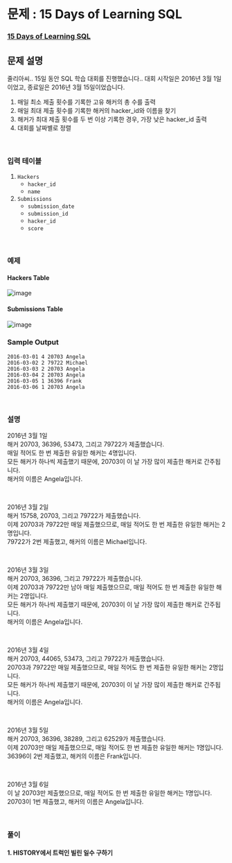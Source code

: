 # 문제 : 15 Days of Learning SQL
### [15 Days of Learning SQL](https://www.hackerrank.com/challenges/15-days-of-learning-sql/problem?isFullScreen=true)

## 문제 설명
줄리아씨.. 15일 동안 SQL 학습 대회를 진행했습니다..
대회 시작일은 2016년 3월 1일이었고, 종료일은 2016년 3월 15일이었습니다.

1. 매일 최소 제출 횟수를 기록한 고유 해커의 총 수를 출력
2. 매일 최대 제출 횟수를 기록한 해커의 hacker_id와 이름을 찾기
3. 해커가 최대 제출 횟수를 두 번 이상 기록한 경우, 가장 낮은 hacker_id 출력
4. 대회를 날짜별로 정렬

<br/>


### 입력 테이블
1. `Hackers`
   - `hacker_id`
   - `name`
2. `Submissions`
   - `submission_date` 
   - `submission_id`
   - `hacker_id`
   - `score`

<br/>

### 예제
#### Hackers Table
![image](https://github.com/user-attachments/assets/a008921e-3dba-40b9-9ab7-d103ce657d27)  
#### Submissions Table  
![image](https://github.com/user-attachments/assets/f37791e8-21e5-41cd-89da-ab533c532149)

### Sample Output
```
2016-03-01 4 20703 Angela
2016-03-02 2 79722 Michael
2016-03-03 2 20703 Angela
2016-03-04 2 20703 Angela
2016-03-05 1 36396 Frank
2016-03-06 1 20703 Angela
```

<br/>

### 설명

2016년 3월 1일  
해커 20703, 36396, 53473, 그리고 79722가 제출했습니다.  
매일 적어도 한 번 제출한 유일한 해커는 4명입니다.  
모든 해커가 하나씩 제출했기 때문에, 20703이 이 날 가장 많이 제출한 해커로 간주됩니다.  
해커의 이름은 Angela입니다.  

<br/>

2016년 3월 2일  
해커 15758, 20703, 그리고 79722가 제출했습니다.  
이제 20703과 79722만 매일 제출했으므로, 매일 적어도 한 번 제출한 유일한 해커는 2명입니다.  
79722가 2번 제출했고, 해커의 이름은 Michael입니다.  

<br/>

2016년 3월 3일  
해커 20703, 36396, 그리고 79722가 제출했습니다.  
이제 20703과 79722만 남아 매일 제출했으므로, 매일 적어도 한 번 제출한 유일한 해커는 2명입니다.  
모든 해커가 하나씩 제출했기 때문에, 20703이 이 날 가장 많이 제출한 해커로 간주됩니다.  
해커의 이름은 Angela입니다.  

<br/>

2016년 3월 4일  
해커 20703, 44065, 53473, 그리고 79722가 제출했습니다.   
20703과 79722만 매일 제출했으므로, 매일 적어도 한 번 제출한 유일한 해커는 2명입니다.  
모든 해커가 하나씩 제출했기 때문에, 20703이 이 날 가장 많이 제출한 해커로 간주됩니다.  
해커의 이름은 Angela입니다.  

<br/>

2016년 3월 5일  
해커 20703, 36396, 38289, 그리고 62529가 제출했습니다.  
이제 20703만 매일 제출했으므로, 매일 적어도 한 번 제출한 유일한 해커는 1명입니다.  
36396이 2번 제출했고, 해커의 이름은 Frank입니다.  

<br/>

2016년 3월 6일  
이 날 20703만 제출했으므로, 매일 적어도 한 번 제출한 유일한 해커는 1명입니다.  
20703이 1번 제출했고, 해커의 이름은 Angela입니다.  
 
<br/>

### 풀이
#### 1. HISTORY에서 트럭인 빌린 일수 구하기



